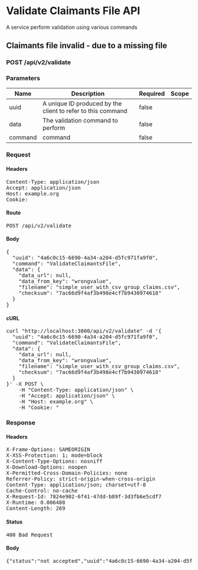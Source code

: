 # Validate Claimants File API

A service perform validation using various commands

## Claimants file invalid - due to a missing file

### POST /api/v2/validate

### Parameters

| Name | Description | Required | Scope |
|------|-------------|----------|-------|
| uuid | A unique ID produced by the client to refer to this command | false |  |
| data | The validation command to perform | false |  |
| command |  command | false |  |

### Request

#### Headers

<pre>Content-Type: application/json
Accept: application/json
Host: example.org
Cookie: </pre>

#### Route

<pre>POST /api/v2/validate</pre>

#### Body

<pre>{
  "uuid": "4a6c0c15-6690-4a34-a204-d5fc971fa9f0",
  "command": "ValidateClaimantsFile",
  "data": {
    "data_url": null,
    "data_from_key": "wrongvalue",
    "filename": "simple_user_with_csv_group_claims.csv",
    "checksum": "7ac66d9f4af3b498e4cf7b9430974618"
  }
}</pre>

#### cURL

<pre class="request">curl &quot;http://localhost:3000/api/v2/validate&quot; -d &#39;{
  &quot;uuid&quot;: &quot;4a6c0c15-6690-4a34-a204-d5fc971fa9f0&quot;,
  &quot;command&quot;: &quot;ValidateClaimantsFile&quot;,
  &quot;data&quot;: {
    &quot;data_url&quot;: null,
    &quot;data_from_key&quot;: &quot;wrongvalue&quot;,
    &quot;filename&quot;: &quot;simple_user_with_csv_group_claims.csv&quot;,
    &quot;checksum&quot;: &quot;7ac66d9f4af3b498e4cf7b9430974618&quot;
  }
}&#39; -X POST \
	-H &quot;Content-Type: application/json&quot; \
	-H &quot;Accept: application/json&quot; \
	-H &quot;Host: example.org&quot; \
	-H &quot;Cookie: &quot;</pre>

### Response

#### Headers

<pre>X-Frame-Options: SAMEORIGIN
X-XSS-Protection: 1; mode=block
X-Content-Type-Options: nosniff
X-Download-Options: noopen
X-Permitted-Cross-Domain-Policies: none
Referrer-Policy: strict-origin-when-cross-origin
Content-Type: application/json; charset=utf-8
Cache-Control: no-cache
X-Request-Id: 7824e902-6f41-47dd-b89f-3d3fb6e5cdf7
X-Runtime: 0.006488
Content-Length: 269</pre>

#### Status

<pre>400 Bad Request</pre>

#### Body

<pre>{"status":"not_accepted","uuid":"4a6c0c15-6690-4a34-a204-d5fc971fa9f0","errors":[{"status":422,"code":"missing_file","title":"file is missing","detail":"file is missing","source":"/base","command":"ValidateClaimantsFile","uuid":"4a6c0c15-6690-4a34-a204-d5fc971fa9f0"}]}</pre>
